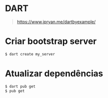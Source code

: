 # DART
> https://www.jpryan.me/dartbyexample/

# Criar bootstrap server
```sh
$ dart create my_server
```

# Atualizar dependências
```sh
$ dart pub get
$ pub get
```
